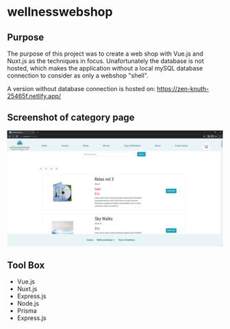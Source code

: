 # wellnesswebshop

## Purpose
The purpose of this project was to create a web shop with Vue.js and Nuxt.js as the techniques in focus. Unafortunately the database is not hosted, which makes the application without a local mySQL database connection to consider as only a webshop "shell".

A version without database connection is hosted on: https://zen-knuth-25465f.netlify.app/

## Screenshot of category page
<img  src="src/assets/img/screenshot_readMe.png" alt="Screenshot of category page">

## Tool Box
- Vue.js
- Nuxt.js
- Express.js
- Node.js
- Prisma
- Express.js
